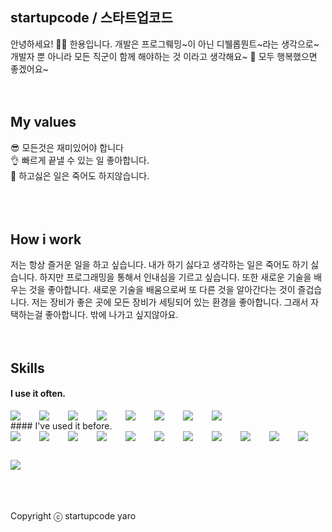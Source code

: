 ## startupcode / 스타트업코드
안녕하세요! 🙋‍♂️ 한용입니다. 개발은 프로그뤠밍~이 아닌 디뷀롭뭔트~라는 생각으로~ 개발자 뿐 아니라 모든 직군이 함께 해야하는 것 이라고 생각해요~ 🥰 모두 행복했으면 좋겠어요~
<br />
<br />
<br />
## My values
😎 모든것은 재미있어야 합니다<br />
👌 빠르게 끝낼 수 있는 일 좋아합니다.<br />
🦻 하고싫은 일은 죽어도 하지않습니다.<br />
<br />
<br />
<br />
## How i work
저는 항상 즐거운 일을 하고 싶습니다. 내가 하기 싫다고 생각하는 일은 죽어도 하기 싫습니다. 하지만 프로그래밍을 통해서 인내심을 기르고 싶습니다. 또한 새로운 기술을 배우는 것을 좋아합니다. 새로운 기술을 배움으로써 또 다른 것을 알아간다는 것이 즐겁습니다.
저는 장비가 좋은 곳에 모든 장비가 세팅되어 있는 환경을 좋아합니다. 그래서 자택하는걸 좋아합니다. 밖에 나가고 싶지않아요.
<br />
<br />
<br />
## Skills
#### I use it often.
<div style="display:flex;gap:30px;flex-wrap:wrap;">
  <img src="https://img.shields.io/badge/js-F7DF1E?style=for-the-badge&logo=javascript&logoColor=black">
  <img src="https://img.shields.io/badge/ts-3178C6?style=for-the-badge&logo=typescript&logoColor=white">
  <img src="https://img.shields.io/badge/express-000000?style=for-the-badge&logo=express&logoColor=white">
  <img src="https://img.shields.io/badge/nestjs-E0234E?style=for-the-badge&logo=nestjs&logoColor=white">
  <img src="https://img.shields.io/badge/react-61DAFB?style=for-the-badge&logo=react&logoColor=black">
  <img src="https://img.shields.io/badge/MySQL-4479A1?style=for-the-badge&logo=mysql&logoColor=white">
  <img src="https://img.shields.io/badge/Babel-F9DC3E?style=for-the-badge&logo=Babel&logoColor=black">
  <img src="https://img.shields.io/badge/Webpack-8DD6F9?style=for-the-badge&logo=Webpack&logoColor=black">
</div>
#### I've used it before.
<div style="display:flex;gap:30px;flex-wrap:wrap;">
   <img src="https://img.shields.io/badge/Android-3DDC84?style=for-the-badge&logo=android&logoColor=white">
  <img src="https://img.shields.io/badge/iOS-000000?style=for-the-badge&logo=iOS&logoColor=white">
  <img src="https://img.shields.io/badge/Java-007396?style=for-the-badge&logo=Java&logoColor=white">
  <img src="https://img.shields.io/badge/Kotlin-7F52FF?style=for-the-badge&logo=Kotlin&logoColor=white">
  <img src="https://img.shields.io/badge/Swift-F05138?style=for-the-badge&logo=Swift&logoColor=white">
  <img src="https://img.shields.io/badge/Docker-2496ED?style=for-the-badge&logo=Docker&logoColor=white">
  <img src="https://img.shields.io/badge/Kubernetes-326CE5?style=for-the-badge&logo=Kubernetes&logoColor=white">
  <img src="https://img.shields.io/badge/Jenkins-D24939?style=for-the-badge&logo=Jenkins&logoColor=white">
  <img src="https://img.shields.io/badge/Elasticsearch-005571?style=for-the-badge&logo=Elasticsearch&logoColor=white">
  <img src="https://img.shields.io/badge/Logstash-005571?style=for-the-badge&logo=Logstash&logoColor=white">
  <img src="https://img.shields.io/badge/kibana-005571?style=for-the-badge&logo=Kibana&logoColor=white">
  <img src="https://img.shields.io/badge/AWS-232F3E?style=for-the-badge&logo=amazonaws&logoColor=white">
</div>
<br />
<br />
<br />

Copyright ⓒ startupcode yaro